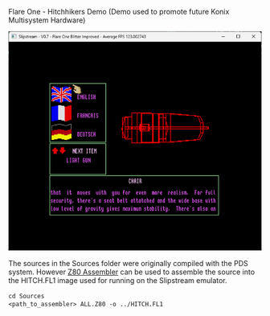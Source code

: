 
Flare One - Hitchhikers Demo (Demo used to promote future Konix Multisystem Hardware)

![Screenshot](./Screenshot.png)

The sources in the Sources folder were originally compiled with the PDS system. However [Z80 Assembler](https://github.com/Konix-Multisystem/FlareOne_Assembler) can be used to assemble the source into the HITCH.FL1 image used for running on the Slipstream emulator.

```
cd Sources
<path_to_assembler> ALL.Z80 -o ../HITCH.FL1
```
